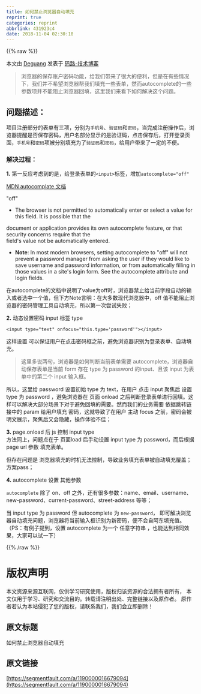 ```yaml
---
title: 如何禁止浏览器自动填充
reprint: true
categories: reprint
abbrlink: 431923c4
date: 2018-11-04 02:30:10
---
```


{{% raw %}}
<p>&#x672C;&#x6587;&#x7531; <a href="http://blog.lideguang.com" rel="nofollow noreferrer" target="_blank">Deguang</a> &#x53D1;&#x8868;&#x4E8E; <a href="http://blog.lideguang.com/" rel="nofollow noreferrer" target="_blank">&#x7801;&#x8DEF;-&#x6280;&#x672F;&#x535A;&#x5BA2;</a></p><blockquote>&#x6D4F;&#x89C8;&#x5668;&#x7684;&#x4FDD;&#x5B58;&#x8D26;&#x6237;&#x5BC6;&#x7801;&#x529F;&#x80FD;&#xFF0C;&#x7ED9;&#x6211;&#x4EEC;&#x5E26;&#x6765;&#x4E86;&#x5F88;&#x5927;&#x7684;&#x4FBF;&#x5229;&#xFF0C;&#x4F46;&#x662F;&#x5728;&#x6709;&#x4E9B;&#x60C5;&#x51B5;&#x4E0B;&#xFF0C;&#x6211;&#x4EEC;&#x5E76;&#x4E0D;&#x5E0C;&#x671B;&#x6D4F;&#x89C8;&#x5668;&#x5E2E;&#x6211;&#x4EEC;&#x586B;&#x5145;&#x4E00;&#x4E9B;&#x8868;&#x5355;&#xFF0C;&#x7136;&#x800C;autocomplete&#x7684;&#x4E00;&#x4E9B;&#x53C2;&#x6570;&#x9879;&#x5E76;&#x4E0D;&#x80FD;&#x963B;&#x6B62;&#x6D4F;&#x89C8;&#x5668;&#x56DE;&#x586B;&#xFF0C;&#x8FD9;&#x91CC;&#x6211;&#x4EEC;&#x6765;&#x770B;&#x4E0B;&#x5982;&#x4F55;&#x89E3;&#x51B3;&#x8FD9;&#x4E2A;&#x95EE;&#x9898;&#x3002;</blockquote><h2 id="articleHeader0">&#x95EE;&#x9898;&#x63CF;&#x8FF0;&#xFF1A;</h2><p>&#x9879;&#x76EE;&#x6CE8;&#x518C;&#x90E8;&#x5206;&#x7684;&#x8868;&#x5355;&#x6709;&#x4E09;&#x9879;&#xFF0C;&#x5206;&#x522B;&#x4E3A;<code>&#x624B;&#x673A;&#x53F7;</code>&#x3001;<code>&#x9A8C;&#x8BC1;&#x7801;</code>&#x548C;<code>&#x5BC6;&#x7801;</code>&#xFF0C;&#x5F53;&#x5B8C;&#x6210;&#x6CE8;&#x518C;&#x64CD;&#x4F5C;&#x540E;&#xFF0C;&#x6D4F;&#x89C8;&#x5668;&#x63D0;&#x9192;&#x662F;&#x5426;&#x4FDD;&#x5B58;&#x5BC6;&#x7801;&#xFF0C;&#x7528;&#x6237;&#x540D;&#x90E8;&#x5206;&#x663E;&#x793A;&#x7684;&#x662F;&#x9A8C;&#x8BC1;&#x7801;&#xFF0C;&#x70B9;&#x51FB;&#x4FDD;&#x5B58;&#x540E;&#xFF0C;&#x6253;&#x5F00;&#x767B;&#x5F55;&#x9875;&#x9762;&#xFF0C;<code>&#x624B;&#x673A;&#x53F7;</code>&#x548C;<code>&#x5BC6;&#x7801;</code>&#x9879;&#x88AB;&#x5206;&#x522B;&#x586B;&#x5145;&#x4E3A;&#x4E86;<code>&#x9A8C;&#x8BC1;&#x7801;</code>&#x548C;<code>&#x5BC6;&#x7801;</code>&#xFF0C;&#x7ED9;&#x7528;&#x6237;&#x5E26;&#x6765;&#x4E86;&#x4E00;&#x5B9A;&#x7684;&#x4E0D;&#x4FBF;&#x3002;</p><h3 id="articleHeader1">&#x89E3;&#x51B3;&#x8FC7;&#x7A0B;&#xFF1A;</h3><p><strong>1.</strong> &#x7B2C;&#x4E00;&#x53CD;&#x5E94;&#x8003;&#x8651;&#x5230;&#x7684;&#x662F;&#xFF0C;&#x7ED9;&#x767B;&#x5F55;&#x8868;&#x5355;&#x7684;<code>&lt;input&gt;</code>&#x6807;&#x7B7E;&#xFF0C;&#x589E;&#x52A0;<code>autocomplete=&quot;off&quot;</code></p><p><a href="https://developer.mozilla.org/en-US/docs/Web/HTML/Attributes/autocomplete#Values" rel="nofollow noreferrer" target="_blank">MDN autocomplate &#x6587;&#x6863;</a></p><p>&quot;off&quot;</p><ul><li>The browser is not permitted to automatically enter or select a value for this field. It is possible that the</li></ul><p>document or application provides its own autocomplete feature, or that security concerns require that the<br>field&apos;s value not be automatically entered.</p><ul><li><strong>Note</strong>: In most modern browsers, setting autocomplete to &quot;off&quot; will not prevent a password manager from asking the user if they would like to save username and password information, or from automatically filling in those values in a site&apos;s login form. See the autocomplete attribute and login fields.</li></ul><p>&#x5728;autocomplete&#x7684;&#x6587;&#x6863;&#x4E2D;&#x8BF4;&#x660E;&#x4E86;value&#x4E3A;off&#x65F6;&#xFF0C;&#x6D4F;&#x89C8;&#x5668;&#x7981;&#x6B62;&#x7ED9;&#x5F53;&#x524D;&#x5B57;&#x6BB5;&#x81EA;&#x52A8;&#x7684;&#x8F93;&#x5165;&#x6216;&#x8005;&#x9009;&#x4E2D;&#x4E00;&#x4E2A;&#x503C;&#xFF0C;&#x4F46;&#x4E0B;&#x65B9;Note&#x8A00;&#x660E;&#xFF1A;&#x5728;&#x5927;&#x591A;&#x6570;&#x73B0;&#x4EE3;&#x6D4F;&#x89C8;&#x5668;&#x4E2D;&#xFF0C;off &#x503C;&#x4E0D;&#x80FD;&#x963B;&#x6B62;&#x6D4F;&#x89C8;&#x5668;&#x7684;&#x5BC6;&#x7801;&#x7BA1;&#x7406;&#x5DE5;&#x5177;&#x81EA;&#x52A8;&#x586B;&#x5145;&#xFF0C;&#x6240;&#x4EE5;&#x7B2C;&#x4E00;&#x6B21;&#x5C1D;&#x8BD5;&#x5931;&#x8D25;&#xFF1B;</p><p><strong>2.</strong> &#x52A8;&#x6001;&#x8BBE;&#x7F6E;&#x5BC6;&#x7801; input &#x6807;&#x7B7E; type</p><div class="widget-codetool" style="display:none"><div class="widget-codetool--inner"><span class="selectCode code-tool" data-toggle="tooltip" data-placement="top" title="" data-original-title="&#x5168;&#x9009;"></span> <span type="button" class="copyCode code-tool" data-toggle="tooltip" data-placement="top" data-clipboard-text="&lt;input type=&quot;text&quot; onfocus=&quot;this.type=&apos;password&apos;&quot;&gt;&lt;/input&gt;" title="" data-original-title="&#x590D;&#x5236;"></span> <span type="button" class="saveToNote code-tool" data-toggle="tooltip" data-placement="top" title="" data-original-title="&#x653E;&#x8FDB;&#x7B14;&#x8BB0;"></span></div></div><pre class="xml hljs"><code class="html" style="word-break:break-word;white-space:initial"><span class="hljs-tag">&lt;<span class="hljs-name">input</span> <span class="hljs-attr">type</span>=<span class="hljs-string">&quot;text&quot;</span> <span class="hljs-attr">onfocus</span>=<span class="hljs-string">&quot;this.type=&apos;password&apos;&quot;</span>&gt;</span><span class="hljs-tag">&lt;/<span class="hljs-name">input</span>&gt;</span></code></pre><p>&#x8FD9;&#x6837;&#x8BBE;&#x7F6E; &#x53EF;&#x4EE5;&#x4FDD;&#x8BC1;&#x7528;&#x6237;&#x5728;&#x70B9;&#x51FB;&#x5BC6;&#x7801;&#x6846;&#x4E4B;&#x524D;&#xFF0C;&#x907F;&#x514D;&#x6D4F;&#x89C8;&#x5668;&#x8BC6;&#x522B;&#x4E3A;&#x767B;&#x5F55;&#x8868;&#x5355;&#x3001;&#x81EA;&#x52A8;&#x586B;&#x5145;&#x3002;</p><blockquote>&#x8FD9;&#x91CC;&#x591A;&#x8BF4;&#x4E24;&#x53E5;&#xFF0C;&#x6D4F;&#x89C8;&#x5668;&#x662F;&#x5982;&#x4F55;&#x5224;&#x65AD;&#x5F53;&#x524D;&#x8868;&#x5355;&#x9700;&#x8981; autocomplete&#xFF0C;&#x6D4F;&#x89C8;&#x5668;&#x81EA;&#x52A8;&#x4FDD;&#x5B58;&#x8868;&#x5355;&#x662F;&#x5F53;&#x524D; form &#x5B58;&#x5728; type &#x4E3A; password &#x7684;input&#x3001;&#x4E14;&#x8BE5; input &#x4E3A;&#x8868;&#x5355;&#x4E2D;&#x7684;&#x7B2C;&#x4E8C;&#x4E2A; input &#x8F93;&#x5165;&#x6846;&#x3002;</blockquote><p>&#x6240;&#x4EE5;&#xFF0C;&#x8FD9;&#x91CC;&#x7ED9; password &#x8BBE;&#x7F6E;&#x521D;&#x59CB; type &#x4E3A; text&#xFF0C;&#x5728;&#x7528;&#x6237; &#x70B9;&#x51FB; input &#x805A;&#x7126;&#x540E; &#x8BBE;&#x7F6E; type &#x4E3A; password &#xFF0C;&#x907F;&#x514D;&#x6D4F;&#x89C8;&#x5668;&#x5728; &#x9875;&#x9762; onload &#x4E4B;&#x540E;&#x5224;&#x65AD;&#x767B;&#x5F55;&#x8868;&#x5355;&#x8FDB;&#x884C;&#x56DE;&#x586B;&#x3002;&#x8FD9;&#x6837;&#x53EF;&#x4EE5;&#x89E3;&#x51B3;&#x5927;&#x90E8;&#x5206;&#x573A;&#x666F;&#x4E0B;&#x5BF9;&#x4E8E;&#x907F;&#x514D;&#x56DE;&#x586B;&#x7684;&#x9700;&#x8981;&#x3002;&#x7136;&#x800C;&#x6211;&#x4EEC;&#x7684;&#x4E1A;&#x52A1;&#x9700;&#x8981; &#x4F9D;&#x636E;&#x8DF3;&#x8F6C;&#x94FE;&#x63A5;&#x4E2D;&#x7684; param &#x7ED9;&#x7528;&#x6237;&#x586B;&#x5145; &#x5BC6;&#x7801;&#xFF0C;&#x8FD9;&#x5C31;&#x5BFC;&#x81F4;&#x4E86;&#x5728;&#x7528;&#x6237; &#x4E3B;&#x52A8; focus &#x4E4B;&#x524D;&#xFF0C;&#x5BC6;&#x7801;&#x4F1A;&#x88AB;&#x660E;&#x6587;&#x5C55;&#x793A;&#xFF0C;&#x805A;&#x7126;&#x540E;&#x53C8;&#x4F1A;&#x9690;&#x85CF;&#xFF0C;&#x64CD;&#x4F5C;&#x4F53;&#x9A8C;&#x4E0D;&#x4F73;&#xFF1B;</p><p><strong>3.</strong> page.onload &#x540E; js &#x63A7;&#x5236; input type<br>&#x65B9;&#x6CD5;&#x540C;&#x4E0A;&#xFF0C;&#x95EE;&#x9898;&#x70B9;&#x5728;&#x4E8E; &#x9875;&#x9762;load &#x540E;&#x624B;&#x52A8;&#x8BBE;&#x7F6E; input type &#x4E3A; password&#xFF0C;&#x800C;&#x540E;&#x6839;&#x636E; page url &#x53C2;&#x6570; &#x586B;&#x5145;&#x8868;&#x5355;&#x3002;</p><p>&#x4F46;&#x5B58;&#x5728;&#x95EE;&#x9898;&#x662F; &#x6D4F;&#x89C8;&#x5668;&#x586B;&#x5145;&#x7684;&#x65F6;&#x673A;&#x65E0;&#x6CD5;&#x63A7;&#x5236;&#xFF0C;&#x5BFC;&#x81F4;&#x4E1A;&#x52A1;&#x586B;&#x5145;&#x8868;&#x5355;&#x88AB;&#x81EA;&#x52A8;&#x586B;&#x5145;&#x8986;&#x76D6;&#xFF1B;&#x65B9;&#x6848;pass&#xFF1B;</p><p><strong>4.</strong> autocomplete &#x8BBE;&#x7F6E; &#x5176;&#x4ED6;&#x53C2;&#x6570;</p><p><code>autocomplete</code> &#x9664;&#x4E86; on&#x3001;off &#x4E4B;&#x5916;&#xFF0C;&#x8FD8;&#x6709;&#x5F88;&#x591A;&#x53C2;&#x6570;&#xFF1A;name&#x3001;email&#x3001;username&#x3001;new-password&#x3001;current-password&#x3001;street-address &#x7B49;&#x7B49;&#xFF1B;</p><p>&#x5F53; input type &#x4E3A; password &#x4F46; autocomplete &#x4E3A; <code>new-password</code>&#xFF0C; &#x5373;&#x53EF;&#x89E3;&#x51B3;&#x6D4F;&#x89C8;&#x5668;&#x81EA;&#x52A8;&#x586B;&#x5145;&#x95EE;&#x9898;&#xFF0C;&#x6D4F;&#x89C8;&#x5668;&#x5C06;&#x5F53;&#x524D;&#x8F93;&#x5165;&#x6846;&#x8BC6;&#x522B;&#x4E3A;&#x65B0;&#x5BC6;&#x7801;&#xFF0C;&#x4FBF;&#x4E0D;&#x4F1A;&#x81EA;&#x963F;&#x4E1C;&#x586B;&#x5145;&#x503C;&#x3002;&#xFF08;PS&#xFF1A;&#x6709;&#x4F8B;&#x5B50;&#x63D0;&#x5230;&#xFF0C;&#x8BBE;&#x7F6E; autocomplete &#x4E3A;&#x4E00;&#x4E2A; &#x4EFB;&#x610F;&#x5B57;&#x7B26;&#x4E32; &#xFF0C;&#x4E5F;&#x80FD;&#x8FBE;&#x5230;&#x76F8;&#x540C;&#x6548;&#x679C;&#xFF0C;&#x5927;&#x5BB6;&#x53EF;&#x4EE5;&#x8BD5;&#x4E00;&#x4E0B;&#xFF09;</p>
{{% /raw %}}

# 版权声明
本文资源来源互联网，仅供学习研究使用，版权归该资源的合法拥有者所有，
本文仅用于学习、研究和交流目的。转载请注明出处、完整链接以及原作者。
原作者若认为本站侵犯了您的版权，请联系我们，我们会立即删除！

## 原文标题
如何禁止浏览器自动填充

## 原文链接
[https://segmentfault.com/a/1190000016679094](https://segmentfault.com/a/1190000016679094)

